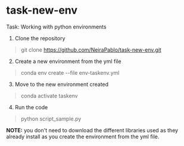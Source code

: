 # task-new-env
Task: Working with python environments

1. Clone the repository
>	 git clone https://github.com/NeiraPablo/task-new-env.git

2. Create a new environment from the yml file
>	conda env create --file env-taskenv.yml

3. Move to the new environment created
>	conda activate taskenv	

4. Run the code 
>	python script_sample.py

**NOTE:** you don't need to download the different libraries used as they already install 
as you create the environment from the yml file.
